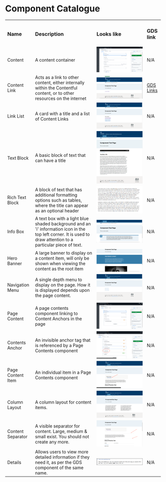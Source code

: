 # Component Catalogue

<table>
<tr>
<td>
<h3>Name</h3>
</td>
<td>
<h3>Description</h3>
</td>
<td>
<h3>Looks like</h3>
</td>
</td>
<td>
<h3>GDS link</h3>
</td>
</tr>

<td>
Content
</td>
<td>
A content container
</td>
<td>
<img src="Component-Images\content.png">
</td>
<td>
N/A
</td>
</tr>

<tr>
<td>
Content Link
</td>
<td>
Acts as a link to other content, either internally within the Contentful content, or to other resources on the internet
</td>
<td>
<img src="Component-Images\content-link.png">
</td>
<td>
<a href="https://mcas-proxyweb.mcas.ms/certificate-checker?login=false&originalUrl=https%3A%2F%2Fdesign-system.service.gov.uk.mcas.ms%2Fstyles%2Flinks%2F%3FMcasTsid%3D20596&McasCSRF=ce2ee116e6b2215e1d4982db2b8b412783068f46d2432f7ac5b68e0a84d71dfa">GDS Links</a>
</td>
</tr>

<tr>
<td>
Link List
<td>
A card with a title and a list of Content Links
</td>
<td>
<img src="Component-Images\link-list.png">
</td>
<td>
N/A
</td>
</tr>

<tr>
<td>
Text Block
</td>
<td>
A basic block of text that can have a title
</td>
<td>
<img src="Component-Images\text-block.png">
</td>
<td>
N/A
</td>
</tr>

<tr>
<td>
Rich Text Block
</td>
<td>
A block of text that has additional formatting options such as tables, where the title can appear as an optional header
</td>
<td>
<img src="Component-Images\rich-text-block.png">
</td>
<td>
N/A
</td>
</tr>

<td>
Info Box
</td>
<td>
A text box with a light blue shaded background and an 'i' information icon in the top left corner. It is used to draw attention to a particular piece of text.
</td>
<td>
<img src="Component-Images\info-box.png">
</td>
<td>
N/A
</td>
</tr>

<tr>
<td>
Hero Banner
</td>
<td>
A large banner to display on a content item, will only be shown when viewing the content as the root item
</td>
<td>
<img src="Component-Images\hero-banner.png">
</td>
<td>
N/A
</td>
</tr>

<tr>
<td>
Navigation Menu
</td>
<td>
A single depth menu to display on the page. How it is displayed depends upon the page content.
</td>
<td>
<img src="Component-Images\nav-menu.png">
</td>
<td>
N/A
</td>
</tr>

<tr>
<td>
Page Content
</td>
<td>
A page contents component linking to Content Anchors in the page
</td>
<td>
<img src="Component-Images\content-item.png">
</td>
<td>
N/A
</td>
</tr>

<tr>
<td>
Contents Anchor
</td>
<td>
An invisible anchor tag that is referenced by a Page Contents component
</td>
<td>
<img src="Component-Images\contents-anchor.png">
</td>
<td>
N/A
</td>
<tr>

<td>
Page Content Item
</td>
<td>
An individual item in a Page Contents component
</td>
<td>
<img src="Component-Images\page-content-item.png">
</td>
<td>
N/A
</td>
</tr>

<tr>
<td>
Column Layout
</td>
<td>
A column layout for content items.
</td>
<td>
<img src="Component-Images\column-layout.png">
</td>
<td>
N/A
</td>
</tr>

<tr>
<td>
Content Separator
</td>
<td>
A visible separator for content. Large, medium & small exist. You should not create any more.
</td>
<td>
<img src="Component-Images\content-separator.png">
</td>
<td>
N/A
</td>
</tr>

<tr>
<td>
Details
</td>
<td>
Allows users to view more detailed information if they need it, as per the GDS component of the same name.
</td>
<td>
<img src="Component-Images\details.png">
</td>
<td>
N/A
</td>
</tr>

</table>
